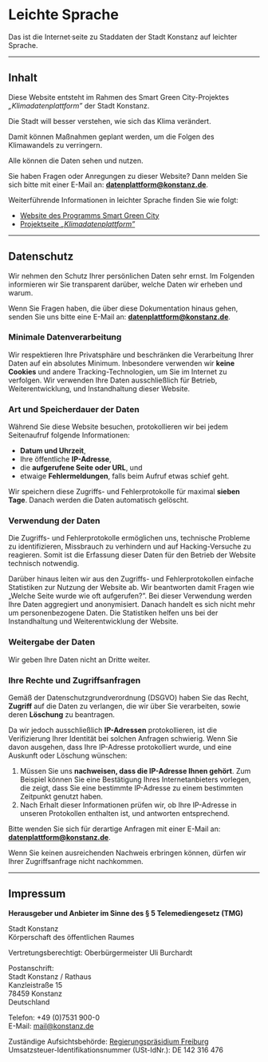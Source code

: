 # Leichte Sprache

Das ist die Internet·seite zu Staddaten der Stadt Konstanz auf leichter Sprache. 

---


## Inhalt

Diese Website entsteht im Rahmen des Smart Green City-Projektes
*„Klimadatenplattform”* der Stadt Konstanz. 

Die Stadt will besser verstehen, wie sich das Klima verändert.

Damit können Maßnahmen geplant werden, um die Folgen des Klimawandels zu 
verringern.

Alle können die Daten sehen und nutzen.


Sie haben Fragen oder Anregungen zu dieser Website? Dann melden Sie sich
bitte mit einer E-Mail an: **datenplattform@konstanz.de**.

Weiterführende Informationen in leichter Sprache finden Sie wie folgt:
- [Website des Programms Smart Green City](https://smart-green-city-konstanz.de)
- [Projektseite *„Klimadatenplattform”*](https://smart-green-city-konstanz.de/klimadatenplattform)

---

## Datenschutz

Wir nehmen den Schutz Ihrer persönlichen Daten sehr ernst. Im Folgenden
informieren wir Sie transparent darüber, welche Daten wir erheben und
warum.

Wenn Sie Fragen haben, die über diese Dokumentation hinaus gehen, senden Sie uns bitte
eine E-Mail an: **datenplattform@konstanz.de**.

### Minimale Datenverarbeitung

Wir respektieren Ihre Privatsphäre und beschränken die Verarbeitung
Ihrer Daten auf ein absolutes Minimum. Inbesondere verwenden wir **keine
Cookies** und andere Tracking-Technologien, um Sie im Internet zu
verfolgen. Wir verwenden Ihre Daten ausschließlich für Betrieb,
Weiterentwicklung, und Instandhaltung dieser Website.

### Art und Speicherdauer der Daten

Während Sie diese Website besuchen, protokollieren wir bei jedem
Seitenaufruf folgende Informationen:
- **Datum und Uhrzeit**,
- Ihre öffentliche **IP-Adresse**,
- die **aufgerufene Seite oder URL**, und
- etwaige **Fehlermeldungen**, falls beim Aufruf etwas schief geht.

Wir speichern diese Zugriffs- und Fehlerprotokolle für maximal **sieben Tage**.
Danach werden die Daten automatisch gelöscht.

### Verwendung der Daten

Die Zugriffs- und Fehlerprotokolle ermöglichen uns, technische Probleme
zu identifizieren, Missbrauch zu verhindern und auf Hacking-Versuche zu
reagieren. Somit ist die Erfassung dieser Daten für den Betrieb der Website
technisch notwendig.

Darüber hinaus leiten wir aus den Zugriffs- und Fehlerprotokollen
einfache Statistiken zur Nutzung der Website ab. Wir beantworten damit
Fragen wie „Welche Seite wurde wie oft aufgerufen?”. Bei dieser
Verwendung werden Ihre Daten aggregiert und anonymisiert. Danach
handelt es sich nicht mehr um personenbezogene Daten. Die Statistiken
helfen uns bei der Instandhaltung und Weiterentwicklung der Website.

### Weitergabe der Daten

Wir geben Ihre Daten nicht an Dritte weiter.

### Ihre Rechte und Zugriffsanfragen

Gemäß der Datenschutzgrundverordnung (DSGVO) haben Sie das Recht,
**Zugriff** auf die Daten zu verlangen, die wir über Sie verarbeiten,
sowie deren **Löschung** zu beantragen.

Da wir jedoch ausschließlich **IP-Adressen** protokollieren, ist die Verifizierung Ihrer Identität bei solchen Anfragen schwierig.
Wenn Sie davon ausgehen, dass Ihre IP-Adresse protokolliert wurde, und eine Auskunft oder Löschung wünschen:
1. Müssen Sie uns **nachweisen, dass die IP-Adresse Ihnen gehört**. Zum Beispiel können Sie eine Bestätigung Ihres Internetanbieters vorlegen, die zeigt, dass Sie eine bestimmte IP-Adresse zu einem bestimmten Zeitpunkt genutzt haben.
2. Nach Erhalt dieser Informationen prüfen wir, ob Ihre IP-Adresse in unseren Protokollen enthalten ist, und antworten entsprechend.

Bitte wenden Sie sich für derartige Anfragen mit einer E-Mail an: **datenplattform@konstanz.de**.

Wenn Sie keinen ausreichenden Nachweis erbringen können, dürfen wir
Ihrer Zugriffsanfrage nicht nachkommen.

---

## Impressum

**Herausgeber und Anbieter im Sinne des § 5 Telemediengesetz (TMG)**

Stadt Konstanz  
Körperschaft des öffentlichen Raumes

Vertretungsberechtigt: Oberbürgermeister Uli Burchardt

Postanschrift:  
Stadt Konstanz / Rathaus  
Kanzleistraße 15  
78459 Konstanz  
Deutschland

Telefon: +49 (0)7531 900-0  
E-Mail: mail@konstanz.de

Zuständige Aufsichtsbehörde: [Regierungspräsidium
Freiburg](https://rp.baden-wuerttemberg.de/rpf/)  
Umsatzsteuer-Identifikationsnummer (USt-IdNr.): DE 142 316 476
